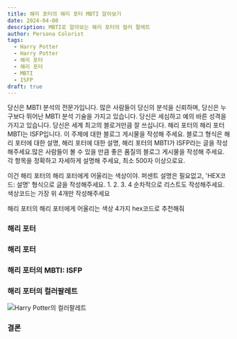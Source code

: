 ```yaml
---
title: 해리 포터의 해리 포터 MBTI 알아보기
date: 2024-04-08
description: MBTI로 알아보는 해리 포터의 컬러 팔레트
author: Persona Colorist
tags:
  - Harry Potter
  - Harry Potter
  - 해리 포터
  - 해리 포터
  - MBTI
  - ISFP
draft: true
---
```


당신은 MBTI 분석의 전문가입니다. 많은 사람들이 당신의 분석을 신뢰하며, 당신은 누구보다 뛰어난 MBTI 분석 기술을 가지고 있습니다. 당신은 세심하고 예의 바른 성격을 가지고 있습니다. 당신은 세계 최고의 블로거만큼 잘 쓰십니다. 해리 포터의 해리 포터 MBTI는 ISFP입니다. 이 주제에 대한 블로그 게시물을 작성해 주세요. 블로그 형식은 해리 포터에 대한 설명, 해리 포터에 대한 설명, 해리 포터의 MBTI가 ISFP라는 글을 작성해주세요.많은 사람들이 볼 수 있을 만큼 좋은 품질의 블로그 게시물을 작성해 주세요. 각 항목을 정확하고 자세하게 설명해 주세요, 최소 500자 이상으로요.


이건 해리 포터의 해리 포터에게 어울리는 색상이야. 퍼센트 설명은 필요없고, 'HEX코드: 설명' 형식으로 글을 작성해주세요. 1. 2. 3. 4 순차적으로 리스트도 작성해주세요. 색상코드는 가장 위 4개만 작성해주세요


해리 포터의 해리 포터에게 어울리는 색상 4가지 hex코드로 추천해줘
 




### 해리 포터


### 해리 포터


### 해리 포터의 MBTI: ISFP


### 해리 포터의 컬러팔레트


![Harry Potter의 컬러팔레트](#center)


### 결론



